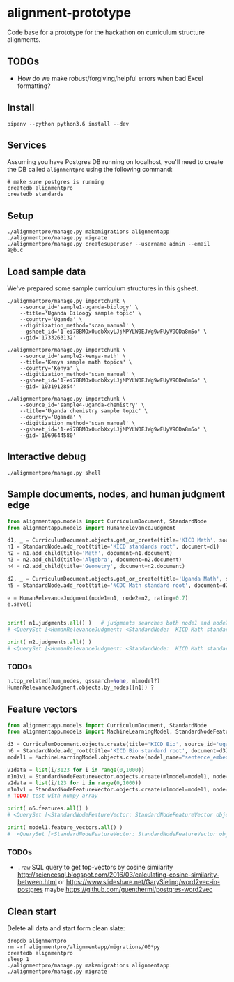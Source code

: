 # alignment-prototype
Code base for a prototype for the hackathon on curriculum structure alignments.


TODOs
-----
 - How do we make robust/forgiving/helpful errors when bad Excel formatting?




Install
-------

    pipenv --python python3.6 install --dev



Services
--------
Assuming you have Postgres DB running on localhost, you'll need to create the
DB called `alignmentpro` using the following command:

    # make sure postgres is running
    createdb alignmentpro
    createdb standards


Setup
-----

    ./alignmentpro/manage.py makemigrations alignmentapp
    ./alignmentpro/manage.py migrate
    ./alignmentpro/manage.py createsuperuser --username admin --email a@b.c




Load sample data
----------------
We've prepared some sample curriculum structures in this gsheet.

    ./alignmentpro/manage.py importchunk \
        --source_id='sample1-uganda-biology' \
        --title='Uganda Biloogy sample topic' \
        --country='Uganda' \
        --digitization_method='scan_manual' \
        --gsheet_id='1-ei7BBMOx0udbXxyLJjMPYLW0EJWg9wFUyV9ODa8m5o' \
        --gid='1733263132'

    ./alignmentpro/manage.py importchunk \
        --source_id='sample2-kenya-math' \
        --title='Kenya sample math topics' \
        --country='Kenya' \
        --digitization_method='scan_manual' \
        --gsheet_id='1-ei7BBMOx0udbXxyLJjMPYLW0EJWg9wFUyV9ODa8m5o' \
        --gid='1031912854'

    ./alignmentpro/manage.py importchunk \
        --source_id='sample4-uganda-chemistry' \
        --title='Uganda chemistry sample topic' \
        --country='Uganda' \
        --digitization_method='scan_manual' \
        --gsheet_id='1-ei7BBMOx0udbXxyLJjMPYLW0EJWg9wFUyV9ODa8m5o' \
        --gid='1069644580'



Interactive debug
-----------------

    ./alignmentpro/manage.py shell





Sample documents, nodes, and human judgment edge
------------------------------------------------


```python
from alignmentapp.models import CurriculumDocument, StandardNode
from alignmentapp.models import HumanRelevanceJudgment

d1, _ = CurriculumDocument.objects.get_or_create(title='KICD Math', source_id='kicd-math-sample')
n1 = StandardNode.add_root(title='KICD standards root', document=d1)
n2 = n1.add_child(title='Math', document=n1.document)
n3 = n2.add_child(title='Algebra', document=n2.document)
n4 = n2.add_child(title='Geometry', document=n2.document)

d2, _ = CurriculumDocument.objects.get_or_create(title='Uganda Math', source_id='uganda-math-sample')
n5 = StandardNode.add_root(title='NCDC Math standard root', document=d2)

e = HumanRelevanceJudgment(node1=n1, node2=n2, rating=0.7)
e.save()


print( n1.judgments.all() )   # judgments searches both node1 and node2 positions of n1
# <QuerySet [<HumanRelevanceJudgment: <StandardNode:  KICD Math standard root> <--0.7--> <StandardNode:  Uganda root node>>]>

print( n2.judgments.all() )
# <QuerySet [<HumanRelevanceJudgment: <StandardNode:  KICD Math standard root> <--0.7--> <StandardNode:  Uganda root node>>]>

```



### TODOs

```python
n.top_related(num_nodes, qssearch=None, mlmodel?)
HumanRelevanceJudgment.objects.by_nodes([n1]) ?
```




Feature vectors
---------------

```python
from alignmentapp.models import CurriculumDocument, StandardNode
from alignmentapp.models import MachineLearningModel, StandardNodeFeatureVector

d3 = CurriculumDocument.objects.create(title='KICD Bio', source_id='uganda-bio-sample')
n6 = StandardNode.add_root(title='KICD Bio standard root', document=d3)
model1 = MachineLearningModel.objects.create(model_name="sentence_embeddings", model_version=1, git_hash='fefefe')

v1data = list(i/3123 for i in range(0,1000))
m1n1v1 = StandardNodeFeatureVector.objects.create(mlmodel=model1, node=n6, data=v1data)
v2data = list(i/123 for i in range(0,1000))
m1n1v1 = StandardNodeFeatureVector.objects.create(mlmodel=model1, node=n6, data=v2data)
# TODO: test with numpy array

print( n6.features.all() )
# <QuerySet [<StandardNodeFeatureVector: StandardNodeFeatureVector object (1)>, <StandardNodeFeatureVector: StandardNodeFeatureVector object (2)>]>

print( model1.feature_vectors.all() )
#  <QuerySet [<StandardNodeFeatureVector: StandardNodeFeatureVector object (1)>, <StandardNodeFeatureVector: StandardNodeFeatureVector object (2)>]>

```


### TODOs

  - `.raw`  SQL query to get top-vectors by cosine similarity
    http://sciencesql.blogspot.com/2016/03/calculating-cosine-similarity-between.html
    or https://www.slideshare.net/GarySieling/word2vec-in-postgres
    maybe https://github.com/guenthermi/postgres-word2vec





Clean start
-----------

Delete all data and start form clean slate:

    dropdb alignmentpro
    rm -rf alignmentpro/alignmentapp/migrations/00*py
    createdb alignmentpro
    sleep 1
    ./alignmentpro/manage.py makemigrations alignmentapp
    ./alignmentpro/manage.py migrate
